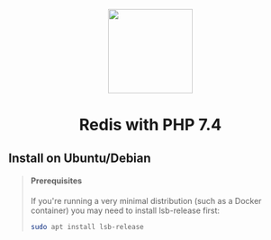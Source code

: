 <p align="center"><img width=150 src="https://upload.wikimedia.org/wikipedia/commons/6/64/Logo-redis.svg"></p>

<h1 align="center">Redis with PHP 7.4</h1>

## Install on Ubuntu/Debian

> #### Prerequisites
> If you're running a very minimal distribution (such as a Docker container) you may need to install lsb-release first:
> ```bash
> sudo apt install lsb-release
> ```

